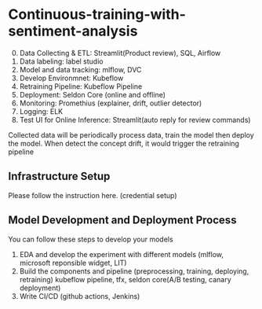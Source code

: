 # Continuous-training-with-sentiment-analysis

0. Data Collecting & ETL: Streamlit(Product review), SQL, Airflow
1. Data labeling: label studio
2. Model and data tracking: mlflow, DVC
3. Develop Environmnet: Kubeflow
4. Retraining Pipeline: Kubeflow Pipeline
5. Deployment: Seldon Core (online and offline)
6. Monitoring: Promethius (explainer, drift, outlier detector)
7. Logging: ELK
8. Test UI for Online Inference: Streamlit(auto reply for review commands)

Collected data will be periodically process data, train the model then deploy the model.
When detect the concept drift, it would trigger the retraining pipeline

## Infrastructure Setup

Please follow the instruction here. (credential setup)

## Model Development and Deployment Process

You can follow these steps to develop your models

1. EDA and develop the experiment with different models (mlflow, microsoft reponsible widget, LIT)
2. Build the components and pipeline (preprocessing, training, deploying, retraining) kubeflow pipeline, tfx, seldon core(A/B testing, canary deployment)
3. Write CI/CD (github actions, Jenkins)

